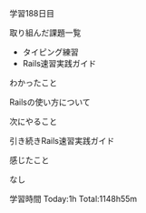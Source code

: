 学習188日目

取り組んだ課題一覧

- タイピング練習
- Rails速習実践ガイド

わかったこと

Railsの使い方について

次にやること

引き続きRails速習実践ガイド

感じたこと

なし

学習時間 Today:1h Total:1148h55m